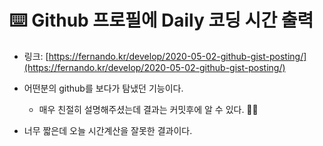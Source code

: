 # ⌨️ Github 프로필에 Daily 코딩 시간 출력 

- 링크: [https://fernando.kr/develop/2020-05-02-github-gist-posting/](https://fernando.kr/develop/2020-05-02-github-gist-posting/)


- 어떤분의 github를 보다가 탐냈던 기능이다.  
  - 매우 친절히 설명해주셨는데 결과는 커밋후에 알 수 있다. 🙇‍♀️
- 너무 짧은데 오늘 시간계산을 잘못한 결과이다.